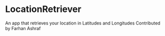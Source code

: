 # LocationRetriever
An app that retrieves your location in Latitudes and Longitudes
Contributed by Farhan Ashraf
